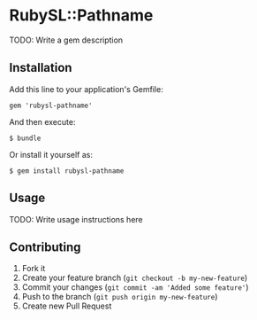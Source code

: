 # RubySL::Pathname

TODO: Write a gem description

## Installation

Add this line to your application's Gemfile:

    gem 'rubysl-pathname'

And then execute:

    $ bundle

Or install it yourself as:

    $ gem install rubysl-pathname

## Usage

TODO: Write usage instructions here

## Contributing

1. Fork it
2. Create your feature branch (`git checkout -b my-new-feature`)
3. Commit your changes (`git commit -am 'Added some feature'`)
4. Push to the branch (`git push origin my-new-feature`)
5. Create new Pull Request
